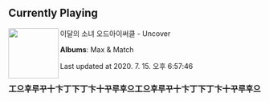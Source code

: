 ## Currently Playing

<img align="left" width="100" src="https://lh3.googleusercontent.com/oNIJzTiOD6IJ-_ukVg1WSVKuYL48V2ls2PKXoOBM_xXnm9tFPw1G5kekCEYQFSy_Pa79mbWi8r44LqlzzQ">

이달의 소녀 오드아이써클 - Uncover

**Albums**: Max & Match

Last updated at 2020. 7. 15. 오후 6:57:46

### 工으후루꾸十卞丁下丁卞十꾸루후으工으후루꾸十卞丁下丁卞十꾸루후으

<!--
**20chan/20chan** is a ✨ _special_ ✨ repository because its `README.md` (this file) appears on your GitHub profile.

Here are some ideas to get you started:

- 🔭 I’m currently working on ...
- 🌱 I’m currently learning ...
- 👯 I’m looking to collaborate on ...
- 🤔 I’m looking for help with ...
- 💬 Ask me about ...
- 📫 How to reach me: ...
- 😄 Pronouns: ...
- ⚡ Fun fact: ...
-->
